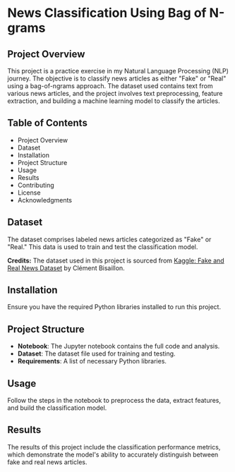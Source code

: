 # News Classification Using Bag of N-grams

## Project Overview

This project is a practice exercise in my Natural Language Processing (NLP) journey. The objective is to classify news articles as either "Fake" or "Real" using a bag-of-ngrams approach. The dataset used contains text from various news articles, and the project involves text preprocessing, feature extraction, and building a machine learning model to classify the articles.

## Table of Contents

- Project Overview
- Dataset
- Installation
- Project Structure
- Usage
- Results
- Contributing
- License
- Acknowledgments

## Dataset

The dataset comprises labeled news articles categorized as "Fake" or "Real." This data is used to train and test the classification model.

**Credits:** The dataset used in this project is sourced from [Kaggle: Fake and Real News Dataset](https://www.kaggle.com/datasets/clmentbisaillon/fake-and-real-news-dataset) by Clément Bisaillon.

## Installation

Ensure you have the required Python libraries installed to run this project.

## Project Structure

- **Notebook**: The Jupyter notebook contains the full code and analysis.
- **Dataset**: The dataset file used for training and testing.
- **Requirements**: A list of necessary Python libraries.

## Usage

Follow the steps in the notebook to preprocess the data, extract features, and build the classification model.

## Results

The results of this project include the classification performance metrics, which demonstrate the model's ability to accurately distinguish between fake and real news articles.
